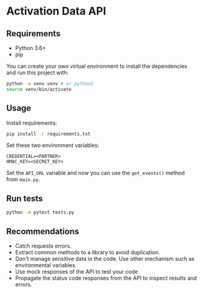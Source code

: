 # Activation Data API

## Requirements

- Python 3.6+
- pip

You can create your own virtual environment to install the dependencies
and run this project with:

```bash
python -m venv venv # or python3
source venv/bin/activate
```

## Usage

Install requirements:

```bash
pip install -r requirements.txt
```

Set these two environment variables:

```
CREDENTIAL=<PARTNER>
HMAC_KEY=<SECRET_KEY>
```

Set the `API_URL` variable and now you can use the `get_events()` method from `main.py`.

## Run tests

```bash
python -m pytest tests.py
```

## Recommendations

- Catch requests errors.
- Extract common methods to a library to avoid duplication.
- Don't manage sensitive data in the code. Use other mechanism such as environmental variables.
- Use mock responses of the API to test your code
- Propagate the status code responses from the API to inspect results and errors.


